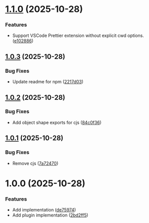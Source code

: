 # [1.1.0](https://github.com/harryplusplus/prettier-plugin-sql-exec/compare/v1.0.3...v1.1.0) (2025-10-28)


### Features

* Support VSCode Prettier extension without explicit cwd options. ([e102886](https://github.com/harryplusplus/prettier-plugin-sql-exec/commit/e102886fef63974287dcc1768e5b74d16d32abb5))

## [1.0.3](https://github.com/harryplusplus/prettier-plugin-sql-exec/compare/v1.0.2...v1.0.3) (2025-10-28)


### Bug Fixes

* Update readme for npm ([2217d03](https://github.com/harryplusplus/prettier-plugin-sql-exec/commit/2217d0356e91ae0fb91a462f139cdb8cc5d023b3))

## [1.0.2](https://github.com/harryplusplus/prettier-plugin-sql-exec/compare/v1.0.1...v1.0.2) (2025-10-28)


### Bug Fixes

* Add object shape exports for cjs ([84c0f36](https://github.com/harryplusplus/prettier-plugin-sql-exec/commit/84c0f36db1bf10bebe764be1add08c7829361e93))

## [1.0.1](https://github.com/harryplusplus/prettier-plugin-sql-exec/compare/v1.0.0...v1.0.1) (2025-10-28)


### Bug Fixes

* Remove cjs ([7a72470](https://github.com/harryplusplus/prettier-plugin-sql-exec/commit/7a72470bfba4f1fab8e8afedaf59bf48a794087a))

# 1.0.0 (2025-10-28)


### Features

* Add implementation ([de75974](https://github.com/harryplusplus/prettier-plugin-sql-exec/commit/de7597486fc9988e32187dea7b39ef2f12258d3e))
* Add plugin implementation ([2bd2ff5](https://github.com/harryplusplus/prettier-plugin-sql-exec/commit/2bd2ff50cf9d46edbc9a0dac0a06ae18a5a561c0))
